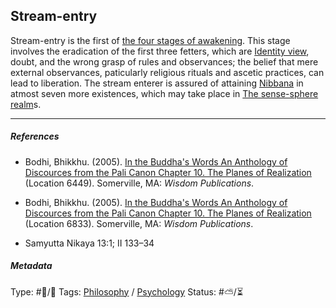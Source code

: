 ## Stream-entry

Stream-entry is the first of [the four stages of awakening](The%20four%20stages%20of%20awakening.md).  This stage involves the eradication of the first three fetters, which are [Identity view](Identity%20view.md), doubt, and the wrong grasp of rules and observances; the belief that mere external observances, paticularly religious rituals and ascetic practices, can lead to liberation. The stream enterer is assured of attaining [Nibbana](Nibbana.md) in atmost seven more existences, which may take place in [The sense-sphere realm]()s.

---

##### References

* Bodhi, Bhikkhu. (2005). [In the Buddha's Words An Anthology of Discources from the Pali Canon Chapter 10. The Planes of Realization](In%20the%20Buddha's%20Words%20An%20Anthology%20of%20Discources%20from%20the%20Pali%20Canon%20Chapter%2010.%20The%20Planes%20of%20Realization.md)  (Location 6449). Somerville, MA: *Wisdom Publications*.

* Bodhi, Bhikkhu. (2005). [In the Buddha's Words An Anthology of Discources from the Pali Canon Chapter 10. The Planes of Realization](In%20the%20Buddha's%20Words%20An%20Anthology%20of%20Discources%20from%20the%20Pali%20Canon%20Chapter%2010.%20The%20Planes%20of%20Realization.md)  (Location 6833). Somerville, MA: *Wisdom Publications*.

* Samyutta Nikaya 13:1; II 133–34

##### Metadata

Type: #🔵/🔵 
Tags: [Philosophy](Philosophy.md) / [Psychology](Psychology.md) 
Status: #⛅️/⏳ 
